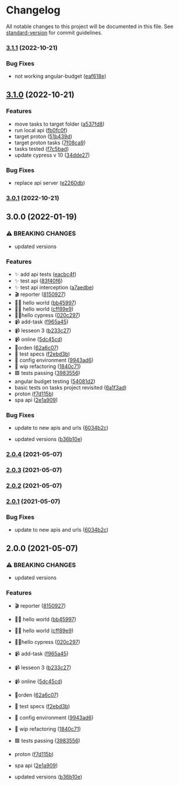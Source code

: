 # Changelog

All notable changes to this project will be documented in this file. See [standard-version](https://github.com/conventional-changelog/standard-version) for commit guidelines.

### [3.1.1](https://github.com/WebTestingTrit/WebTesting_e2e-functional_cypress_Labs/compare/v3.1.0...v3.1.1) (2022-10-21)


### Bug Fixes

* not working angular-budget ([eaf618e](https://github.com/WebTestingTrit/WebTesting_e2e-functional_cypress_Labs/commit/eaf618e7426b44f619267ef434ee53e4e8237ab8))

## [3.1.0](https://github.com/WebTestingTrit/WebTesting_e2e-functional_cypress_Labs/compare/v3.0.1...v3.1.0) (2022-10-21)


### Features

* move tasks to target folder ([a537fd8](https://github.com/WebTestingTrit/WebTesting_e2e-functional_cypress_Labs/commit/a537fd83839e09c4ee87cc010ebdef26816330ff))
* run local api ([fb0fc0f](https://github.com/WebTestingTrit/WebTesting_e2e-functional_cypress_Labs/commit/fb0fc0f99049d98d05950d322da307c7ae7113b7))
* target proton ([51b439d](https://github.com/WebTestingTrit/WebTesting_e2e-functional_cypress_Labs/commit/51b439d8ab013e9669eae9e004abc0949fbc8574))
* target proton tasks ([7f08ca9](https://github.com/WebTestingTrit/WebTesting_e2e-functional_cypress_Labs/commit/7f08ca9fcce711ebe932379a76408ef075345126))
* tasks tested ([f7c5bad](https://github.com/WebTestingTrit/WebTesting_e2e-functional_cypress_Labs/commit/f7c5badcf97f3d9a642d0ee404b3a33860d755db))
* update cypress v 10 ([34dde27](https://github.com/WebTestingTrit/WebTesting_e2e-functional_cypress_Labs/commit/34dde27f0d14e03010916b1b842067aa32b31511))


### Bug Fixes

* replace api server ([e2260db](https://github.com/WebTestingTrit/WebTesting_e2e-functional_cypress_Labs/commit/e2260db155eb713536db8adcdee22082e2474f04))

### [3.0.1](https://github.com/WebTestingTrit/WebTesting_e2e-functional_cypress_Labs/compare/v3.0.0...v3.0.1) (2022-10-21)

## 3.0.0 (2022-01-19)


### ⚠ BREAKING CHANGES

* updated versions

### Features

* :sparkles: add api tests ([eacbc4f](https://github.com/WebTestingTrit/WebTesting_e2e-functional_cypress_Labs/commit/eacbc4fbb183f4d89c020466761ab4b36400869e))
* :sparkles: test api ([83f40f6](https://github.com/WebTestingTrit/WebTesting_e2e-functional_cypress_Labs/commit/83f40f66ad8cdc8714b67fce9e15e285e9d618cf))
* ✨ test api interception ([a7aedbe](https://github.com/WebTestingTrit/WebTesting_e2e-functional_cypress_Labs/commit/a7aedbeae978a462baa96ec3fbcb9399aa885b1f))
* 🎬 reporter ([8150927](https://github.com/WebTestingTrit/WebTesting_e2e-functional_cypress_Labs/commit/8150927b916b5cdc7dc0b9cc1f72be9859f341ee))
* 👶🏼 hello world ([bb45997](https://github.com/WebTestingTrit/WebTesting_e2e-functional_cypress_Labs/commit/bb45997bf95ea19582e4bd2873d2215f024ff4e4))
* 👶🏼 hello world ([cff89e9](https://github.com/WebTestingTrit/WebTesting_e2e-functional_cypress_Labs/commit/cff89e95f0d55bb95c009d3daf5f4fc751c919d9))
* 👶🏼hello cypress ([020c297](https://github.com/WebTestingTrit/WebTesting_e2e-functional_cypress_Labs/commit/020c2979b9c328a22d9ebfd55b47452859b27a57))
* 📹 add-task ([f965a45](https://github.com/WebTestingTrit/WebTesting_e2e-functional_cypress_Labs/commit/f965a45391ac734d42d4eb3256c695c0d66219fe))
* 📹 lesseon 3 ([b233c27](https://github.com/WebTestingTrit/WebTesting_e2e-functional_cypress_Labs/commit/b233c278a3d1dcf9adbc358e81a7fcb177486cc7))
* 📹 online ([5dc45cd](https://github.com/WebTestingTrit/WebTesting_e2e-functional_cypress_Labs/commit/5dc45cdac9a38c3bf608ba56acecdde6d098b5c6))
* 🔢orden ([62a6c07](https://github.com/WebTestingTrit/WebTesting_e2e-functional_cypress_Labs/commit/62a6c07715ae399d27fdc92066d5d6508bad5ca4))
* 🔬 test specs ([f2ebd3b](https://github.com/WebTestingTrit/WebTesting_e2e-functional_cypress_Labs/commit/f2ebd3be5ccd915f7738decfb9ed3a6c775e4b84))
* 🚧 config environment ([9943ad6](https://github.com/WebTestingTrit/WebTesting_e2e-functional_cypress_Labs/commit/9943ad642952ba26a7578c596de3f292903b6678))
* 🚧 wip refactoring ([1840c71](https://github.com/WebTestingTrit/WebTesting_e2e-functional_cypress_Labs/commit/1840c71ab2e2f7c9b60f5ae216425a9462d591d9))
* 🟩 tests passing ([3983556](https://github.com/WebTestingTrit/WebTesting_e2e-functional_cypress_Labs/commit/3983556ba2593422a94bb0bde72a6034a5ac6b53))
* angular budget testing ([54081d2](https://github.com/WebTestingTrit/WebTesting_e2e-functional_cypress_Labs/commit/54081d2d9524c9d1292796fdb99f2cf351fd099e))
* basic tests on tasks project revisited ([6a1f3ad](https://github.com/WebTestingTrit/WebTesting_e2e-functional_cypress_Labs/commit/6a1f3ad17c53600336d54433d8a3c6785a927bc3))
* proton ([f7d115b](https://github.com/WebTestingTrit/WebTesting_e2e-functional_cypress_Labs/commit/f7d115b376d6f18dd5d31ce3c242a531d666f7d1))
* spa api ([2e1a909](https://github.com/WebTestingTrit/WebTesting_e2e-functional_cypress_Labs/commit/2e1a909f650b97161ae57883c082c27fc7199319))


### Bug Fixes

* update to new apis and urls ([6034b2c](https://github.com/WebTestingTrit/WebTesting_e2e-functional_cypress_Labs/commit/6034b2c335235aaad2ac9bf4e3477a07e7264471))


* updated versions ([b36b10e](https://github.com/WebTestingTrit/WebTesting_e2e-functional_cypress_Labs/commit/b36b10e1af22edfda232d1d204ff69af188fac05))

### [2.0.4](https://github.com/LabsAdemy/WebTesting_e2e-functional_cypress_Labs/compare/v2.0.3...v2.0.4) (2021-05-07)

### [2.0.3](https://github.com/LabsAdemy/WebTesting_e2e-functional_cypress_Labs/compare/v2.0.2...v2.0.3) (2021-05-07)

### [2.0.2](https://github.com/LabsAdemy/WebTesting_e2e-functional_cypress_Labs/compare/v2.0.1...v2.0.2) (2021-05-07)

### [2.0.1](https://github.com/LabsAdemy/WebTesting_e2e-functional_cypress_Labs/compare/v2.0.0...v2.0.1) (2021-05-07)


### Bug Fixes

* update to new apis and urls ([6034b2c](https://github.com/LabsAdemy/WebTesting_e2e-functional_cypress_Labs/commit/6034b2c335235aaad2ac9bf4e3477a07e7264471))

## 2.0.0 (2021-05-07)


### ⚠ BREAKING CHANGES

* updated versions

### Features

* 🎬 reporter ([8150927](https://github.com/LabsAdemy/WebTesting_e2e-functional_cypress_Labs/commit/8150927b916b5cdc7dc0b9cc1f72be9859f341ee))
* 👶🏼 hello world ([bb45997](https://github.com/LabsAdemy/WebTesting_e2e-functional_cypress_Labs/commit/bb45997bf95ea19582e4bd2873d2215f024ff4e4))
* 👶🏼 hello world ([cff89e9](https://github.com/LabsAdemy/WebTesting_e2e-functional_cypress_Labs/commit/cff89e95f0d55bb95c009d3daf5f4fc751c919d9))
* 👶🏼hello cypress ([020c297](https://github.com/LabsAdemy/WebTesting_e2e-functional_cypress_Labs/commit/020c2979b9c328a22d9ebfd55b47452859b27a57))
* 📹 add-task ([f965a45](https://github.com/LabsAdemy/WebTesting_e2e-functional_cypress_Labs/commit/f965a45391ac734d42d4eb3256c695c0d66219fe))
* 📹 lesseon 3 ([b233c27](https://github.com/LabsAdemy/WebTesting_e2e-functional_cypress_Labs/commit/b233c278a3d1dcf9adbc358e81a7fcb177486cc7))
* 📹 online ([5dc45cd](https://github.com/LabsAdemy/WebTesting_e2e-functional_cypress_Labs/commit/5dc45cdac9a38c3bf608ba56acecdde6d098b5c6))
* 🔢orden ([62a6c07](https://github.com/LabsAdemy/WebTesting_e2e-functional_cypress_Labs/commit/62a6c07715ae399d27fdc92066d5d6508bad5ca4))
* 🔬 test specs ([f2ebd3b](https://github.com/LabsAdemy/WebTesting_e2e-functional_cypress_Labs/commit/f2ebd3be5ccd915f7738decfb9ed3a6c775e4b84))
* 🚧 config environment ([9943ad6](https://github.com/LabsAdemy/WebTesting_e2e-functional_cypress_Labs/commit/9943ad642952ba26a7578c596de3f292903b6678))
* 🚧 wip refactoring ([1840c71](https://github.com/LabsAdemy/WebTesting_e2e-functional_cypress_Labs/commit/1840c71ab2e2f7c9b60f5ae216425a9462d591d9))
* 🟩 tests passing ([3983556](https://github.com/LabsAdemy/WebTesting_e2e-functional_cypress_Labs/commit/3983556ba2593422a94bb0bde72a6034a5ac6b53))
* proton ([f7d115b](https://github.com/LabsAdemy/WebTesting_e2e-functional_cypress_Labs/commit/f7d115b376d6f18dd5d31ce3c242a531d666f7d1))
* spa api ([2e1a909](https://github.com/LabsAdemy/WebTesting_e2e-functional_cypress_Labs/commit/2e1a909f650b97161ae57883c082c27fc7199319))


* updated versions ([b36b10e](https://github.com/LabsAdemy/WebTesting_e2e-functional_cypress_Labs/commit/b36b10e1af22edfda232d1d204ff69af188fac05))
